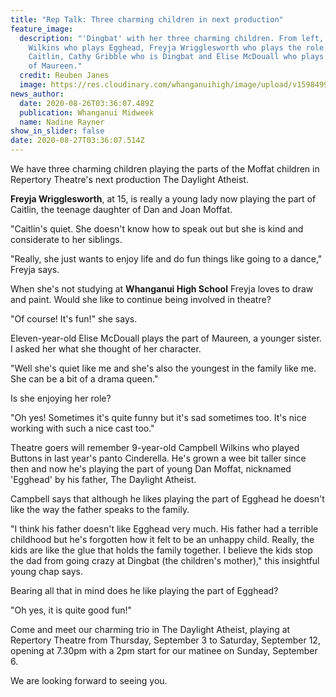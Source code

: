 ```yaml
---
title: "Rep Talk: Three charming children in next production"
feature_image:
  description: "'Dingbat' with her three charming children. From left, Campbell
    Wilkins who plays Egghead, Freyja Wrigglesworth who plays the role of
    Caitlin, Cathy Gribble who is Dingbat and Elise McDouall who plays the role
    of Maureen."
  credit: Reuben Janes
  image: https://res.cloudinary.com/whanganuihigh/image/upload/v1598499433/News/Freyja_Wrigglesworth._Midweek_26.8.20_photo_Reuben_Janes.jpg
news_author:
  date: 2020-08-26T03:36:07.489Z
  publication: Whanganui Midweek
  name: Nadine Rayner
show_in_slider: false
date: 2020-08-27T03:36:07.514Z
---
```

We have three charming children playing the parts of the Moffat children in Repertory Theatre's next production The Daylight Atheist.

**Freyja Wrigglesworth**, at 15, is really a young lady now playing the part of Caitlin, the teenage daughter of Dan and Joan Moffat.

"Caitlin's quiet. She doesn't know how to speak out but she is kind and considerate to her siblings.

"Really, she just wants to enjoy life and do fun things like going to a dance," Freyja says.

When she's not studying at **Whanganui High School** Freyja loves to draw and paint. Would she like to continue being involved in theatre?

"Of course! It's fun!" she says.

Eleven-year-old Elise McDouall plays the part of Maureen, a younger sister. I asked her what she thought of her character.

"Well she's quiet like me and she's also the youngest in the family like me. She can be a bit of a drama queen."

Is she enjoying her role?

"Oh yes! Sometimes it's quite funny but it's sad sometimes too. It's nice working with such a nice cast too."

Theatre goers will remember 9-year-old Campbell Wilkins who played Buttons in last year's panto Cinderella. He's grown a wee bit taller since then and now he's playing the part of young Dan Moffat, nicknamed 'Egghead' by his father, The Daylight Atheist.

Campbell says that although he likes playing the part of Egghead he doesn't like the way the father speaks to the family.

"I think his father doesn't like Egghead very much. His father had a terrible childhood but he's forgotten how it felt to be an unhappy child. Really, the kids are like the glue that holds the family together. I believe the kids stop the dad from going crazy at Dingbat (the children's mother)," this insightful young chap says.

Bearing all that in mind does he like playing the part of Egghead?

"Oh yes, it is quite good fun!"

Come and meet our charming trio in The Daylight Atheist, playing at Repertory Theatre from Thursday, September 3 to Saturday, September 12, opening at 7.30pm with a 2pm start for our matinee on Sunday, September 6.

We are looking forward to seeing you.
